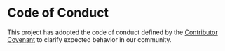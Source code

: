 # Code of Conduct  
This project has adopted the code of conduct defined by the [Contributor Covenant](https://contributor-covenant.org/) to clarify expected behavior in our community.
